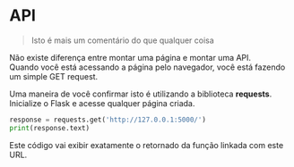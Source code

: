 # API
> Isto é mais um comentário do que qualquer coisa

Não existe diferença entre montar uma página e montar uma API.  
Quando você está acessando a página pelo navegador, você está fazendo um simple GET request.  

Uma maneira de você confirmar isto é utilizando a biblioteca **requests**.  
Inicialize o Flask e acesse qualquer página criada.  
```python
response = requests.get('http://127.0.0.1:5000/')
print(response.text)
```

Este código vai exibir exatamente o retornado da função linkada com este URL.  